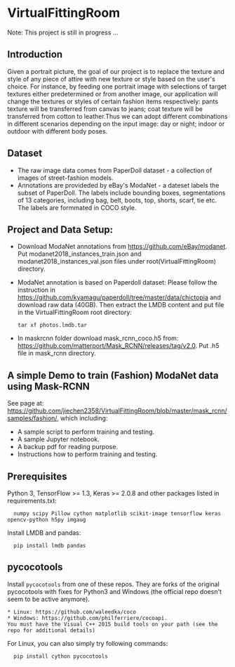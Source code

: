 # VirtualFittingRoom
Note: This project is still in progress ...

## Introduction
Given a portrait picture, the goal of our project is to replace the texture and style of any piece of attire with new texture or style based on the user's choice. For instance, by feeding one portrait image with selections of target textures either predetermined or from another image, our application will change the textures or styles of certain fashion items respectively: pants texture will be transferred from canvas to jeans; coat texture will be transferred from cotton to leather.Thus we can adopt different combinations in different scenarios depending on the input image: day or night; indoor or outdoor with different body poses.

## Dataset
* The raw image  data comes from PaperDoll dataset - a collection of images of street-fashion models.
* Annotations are provideded by eBay's ModaNet - a dateset labels the subset of PaperDoll. The labels include bounding boxes, segmentations of 13 categories, including bag, belt, boots, top, shorts, scarf, tie etc. The labels are formmated in COCO style.

## Project and Data Setup:
* Download ModaNet annotations from https://github.com/eBay/modanet. Put modanet2018_instances_train.json and modanet2018_instances_val.json files under root(VirtualFittingRoom) directory.
* ModaNet annotation is based on Paperdoll dataset: Please follow the instruction in https://github.com/kyamagu/paperdoll/tree/master/data/chictopia and download raw data (40GB). Then extract the LMDB content and put file in the VirtualFittingRoom root directory:

      tar xf photos.lmdb.tar

* In maskrcnn folder download mask_rcnn_coco.h5 from: https://github.com/matterport/Mask_RCNN/releases/tag/v2.0. Put .h5 file in mask_rcnn directory.

## A simple Demo to train (Fashion) ModaNet data using Mask-RCNN
See page at: https://github.com/jiechen2358/VirtualFittingRoom/blob/master/mask_rcnn/samples/fashion/, which including:
* A sample script to perform training and testing.
* A sample Jupyter notebook.
* A backup pdf for reading purpose.
* Instructions how to perform training and testing.

## Prerequisites
Python 3, TensorFlow >= 1.3, Keras >= 2.0.8 and other packages listed in requirements.txt:

      numpy scipy Pillow cython matplotlib scikit-image tensorflow keras opencv-python h5py imgaug 

Install LMDB and pandas:

      pip install lmdb pandas

## pycocotools
Install `pycocotools` from one of these repos. They are forks of the original pycocotools with fixes for Python3 and Windows (the official repo doesn't seem to be active anymore).

    * Linux: https://github.com/waleedka/coco
    * Windows: https://github.com/philferriere/cocoapi.
    You must have the Visual C++ 2015 build tools on your path (see the repo for additional details)

For Linux, you can also simply try following commands:

      pip install cython pycocotools
